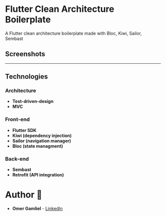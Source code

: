 # Flutter Clean Architecture Boilerplate

A Flutter clean architecture boilerplate made with Bloc, Kiwi, Sailor, Sembast

## Screenshots

---

## Technologies

### Architecture

- **Test-driven-design**
- **MVC**

### Front-end

- **Flutter SDK**
- **Kiwi (dependency injection)**
- **Sailor (navigation manager)**
- **Bloc (state managment)**

### Back-end

- **Sembast**
- **Retrofit (API integration)**

# Author 🙋

- **Omer Gamliel** - [LinkedIn](https://www.linkedin.com/in/omer-gamliel-6a813a188/)
